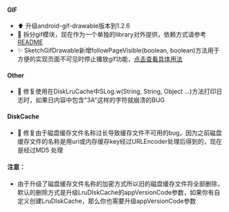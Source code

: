 #### GIF
* :arrow_up: 升级android-gif-drawable版本到1.2.6
* :hammer: 拆分gif模块，现在作为一个单独的library对外提供，依赖方式请参考[README](../../README.md)
* :sparkles: SketchGifDrawable新增followPageVisible(boolean, boolean)方法用于方便的实现页面不可见时停止播放gif功能，[点击查看具体用法](../wiki//display_gif_image.md)

#### Other
* :bug: 修复使用在DiskLruCache中SLog.w(String, String, Object ...)方法打印日志时，如果日内容中包含"3A"这样的字符就崩溃的BUG

#### DiskCache
* :bug: 修复由于磁盘缓存文件名称过长导致缓存文件不可用的bug，因为之前磁盘缓存文件的名称是用uri或内存缓存key经过URLEncoder处理后得到的，现在是经过MD5
处理

#### 注意：
* 由于升级了磁盘缓存文件名称的加密方式所以旧的磁盘缓存文件将全部删除，默认的删除方式是升级LruDIskCache的appVersionCode参数，如果你有自定义创建LruDIskCache，那么你也需要升级appVersionCode参数
